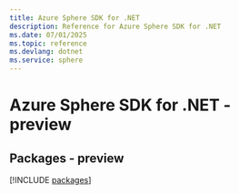 ```yaml
---
title: Azure Sphere SDK for .NET
description: Reference for Azure Sphere SDK for .NET
ms.date: 07/01/2025
ms.topic: reference
ms.devlang: dotnet
ms.service: sphere
---
```

# Azure Sphere SDK for .NET - preview
## Packages - preview
[!INCLUDE [packages](sphere-index.md)]